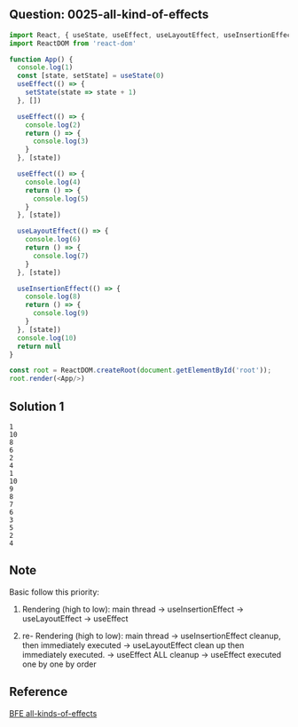 ## Question: 0025-all-kind-of-effects
```javascript
import React, { useState, useEffect, useLayoutEffect, useInsertionEffect} from 'react'
import ReactDOM from 'react-dom'

function App() {
  console.log(1)
  const [state, setState] = useState(0)
  useEffect(() => {
    setState(state => state + 1)
  }, [])

  useEffect(() => {
    console.log(2)
    return () => {
      console.log(3)
    }
  }, [state])

  useEffect(() => {
    console.log(4)
    return () => {
      console.log(5)
    }
  }, [state])

  useLayoutEffect(() => {
    console.log(6)
    return () => {
      console.log(7)
    }
  }, [state])

  useInsertionEffect(() => {
    console.log(8)
    return () => {
      console.log(9)
    }
  }, [state])
  console.log(10)
  return null
}

const root = ReactDOM.createRoot(document.getElementById('root'));
root.render(<App/>)

```

## Solution 1
```tsx
1
10
8
6
2
4
1
10
9
8
7
6
3
5
2
4
```

## Note
Basic follow this priority:

1. Rendering (high to low): main thread -> useInsertionEffect -> useLayoutEffect -> useEffect

2. re- Rendering (high to low): main thread -> useInsertionEffect cleanup, then immediately executed -> useLayoutEffect clean up then immediately executed. -> useEffect ALL cleanup -> useEffect executed one by one by order

## Reference
[BFE all-kinds-of-effects](https://bigfrontend.dev/react-quiz/all-kinds-of-effects)